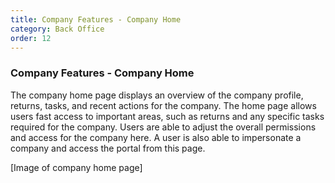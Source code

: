 ```yaml
---
title: Company Features - Company Home
category: Back Office
order: 12
---
```


### Company Features - Company Home

The company home page displays an overview of the company profile, returns, tasks, and recent actions for the company. The home page allows users fast access to important areas, such as returns and any specific tasks required for the company. Users are able to adjust the overall permissions and access for the company here.
A user is also able to impersonate a company and access the portal from this page.

[Image of company home page]
